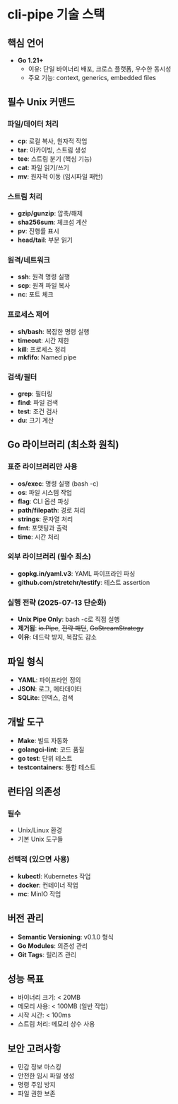 # cli-pipe 기술 스택

## 핵심 언어
- **Go 1.21+**
  - 이유: 단일 바이너리 배포, 크로스 플랫폼, 우수한 동시성
  - 주요 기능: context, generics, embedded files

## 필수 Unix 커맨드
### 파일/데이터 처리
- **cp**: 로컬 복사, 원자적 작업
- **tar**: 아카이빙, 스트림 생성
- **tee**: 스트림 분기 (핵심 기능)
- **cat**: 파일 읽기/쓰기
- **mv**: 원자적 이동 (임시파일 패턴)

### 스트림 처리
- **gzip/gunzip**: 압축/해제
- **sha256sum**: 체크섬 계산
- **pv**: 진행률 표시
- **head/tail**: 부분 읽기

### 원격/네트워크
- **ssh**: 원격 명령 실행
- **scp**: 원격 파일 복사
- **nc**: 포트 체크

### 프로세스 제어
- **sh/bash**: 복잡한 명령 실행
- **timeout**: 시간 제한
- **kill**: 프로세스 정리
- **mkfifo**: Named pipe

### 검색/필터
- **grep**: 필터링
- **find**: 파일 검색
- **test**: 조건 검사
- **du**: 크기 계산

## Go 라이브러리 (최소화 원칙)
### 표준 라이브러리만 사용
- **os/exec**: 명령 실행 (bash -c)
- **os**: 파일 시스템 작업
- **flag**: CLI 옵션 파싱
- **path/filepath**: 경로 처리
- **strings**: 문자열 처리
- **fmt**: 포맷팅과 출력
- **time**: 시간 처리

### 외부 라이브러리 (필수 최소)
- **gopkg.in/yaml.v3**: YAML 파이프라인 파싱
- **github.com/stretchr/testify**: 테스트 assertion

### 실행 전략 (2025-07-13 단순화)
- **Unix Pipe Only**: bash -c로 직접 실행
- **제거됨**: ~~io.Pipe~~, ~~전략 패턴~~, ~~GoStreamStrategy~~
- **이유**: 데드락 방지, 복잡도 감소

## 파일 형식
- **YAML**: 파이프라인 정의
- **JSON**: 로그, 메타데이터
- **SQLite**: 인덱스, 검색

## 개발 도구
- **Make**: 빌드 자동화
- **golangci-lint**: 코드 품질
- **go test**: 단위 테스트
- **testcontainers**: 통합 테스트

## 런타임 의존성
### 필수
- Unix/Linux 환경
- 기본 Unix 도구들

### 선택적 (있으면 사용)
- **kubectl**: Kubernetes 작업
- **docker**: 컨테이너 작업
- **mc**: MinIO 작업

## 버전 관리
- **Semantic Versioning**: v0.1.0 형식
- **Go Modules**: 의존성 관리
- **Git Tags**: 릴리즈 관리

## 성능 목표
- 바이너리 크기: < 20MB
- 메모리 사용: < 100MB (일반 작업)
- 시작 시간: < 100ms
- 스트림 처리: 메모리 상수 사용

## 보안 고려사항
- 민감 정보 마스킹
- 안전한 임시 파일 생성
- 명령 주입 방지
- 파일 권한 보존